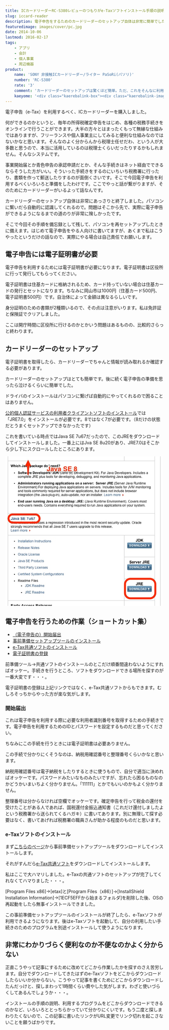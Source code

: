 ```yaml
---
title: ICカードリーダーRC-S380レビューのつもりがe-Taxソフトインストール手順の説明になった
slug: iccard-reader
description: 電子申告をするためのカードリーダーのセットアップ自体は非常に簡単でした。しかし、電子申告用のe-Taxソフトを使えるようにするのが大変だったので、その過程を備忘録として残しておきます。確定申告だけに使うならこんな苦労はいらないんですけどね。
featuredimage: images/cover/pc.jpg
date: 2014-10-06
lastmod: 2016-02-17
tags: 
    - アプリ
    - 会計
    - 個人事業
    - 周辺機器
product:
    name: 'SONY 非接触ICカードリーダー/ライター PaSoRi(パソリ)'
    number: 'RC-S380'
    rate: '3'
    comment: 'カードリーダーのセットアップは驚くほど簡単。ただ、これをそんなに利用するのかと言われると微妙な気がする。'
    kaeyome: '<div class="kaerebalink-box"><div class="kaerebalink-image"><a href="https://www.amazon.co.jp/exec/obidos/ASIN/B00948CGAG/illusionspace-22/ref=nosim/" rel="nofollow" target="_blank"><img src="https://ecx.images-amazon.com/images/I/31WdMkH-JFL._SL160_.jpg" style="border: none;" /></a></div><div class="kaerebalink-info"><div class="kaerebalink-name"><a href="https://www.amazon.co.jp/exec/obidos/ASIN/B00948CGAG/illusionspace-22/ref=nosim/" rel="nofollow" target="_blank">SONY 非接触ICカードリーダー/ライター PaSoRi(パソリ) USB対応 RC-S380</a><div class="kaerebalink-powered-date">posted with <a href="https://kaereba.com" rel="nofollow" target="_blank">カエレバ</a></div></div><div class="kaerebalink-detail"> ソニー 2012-10-10    </div><div class="kaerebalink-link1"><div class="shoplinkamazon"><a href="https://www.amazon.co.jp/gp/search?keywords=RC-S380&__mk_ja_JP=%83J%83%5E%83J%83i&tag=illusionspace-22" rel="nofollow" target="_blank" title="アマゾン" >Amazon</a></div><div class="shoplinkrakuten"><a href="https://hb.afl.rakuten.co.jp/hgc/0e95387f.f2aef20d.0e953880.25e412bd/?pc=http%3A%2F%2Fsearch.rakuten.co.jp%2Fsearch%2Fmall%2FRC-S380%2F-%2Ff.1-p.1-s.1-sf.0-st.A-v.2%3Fx%3D0%26scid%3Daf_ich_link_urltxt%26m%3Dhttp%3A%2F%2Fm.rakuten.co.jp%2F" rel="nofollow" target="_blank" title="楽天市場" >楽天市場</a></div></div></div><div class="booklink-footer" style="clear: left"></div></div>'
---
```


電子申告（e-Tax）を利用するべく、ICカードリーダーを購入しました。

何ができるのかというと、毎年の所得税確定申告をはじめ、各種の税務手続きをオンラインで行うことができます。大半の方々とはまったくもって無縁な仕組みではありますが、フリーランスや個人事業主にしてみると便利な仕組みなのではないかなと思います。そんなのよく分からんから税理士任せだわ、という人が大多数と思うので、本当に活用しているのは税理士くらいだったりするかもしれません。そんなシステムです。

事業開始届とか青色申告の承認申請だとか、そんな手続きはネット経由でできるならそうした方がいい。そういった手続きをするのにいちいち税務署に行ったり、書類を作って郵送したりするのが面倒くさいです。そこで今回電子申告を利用するべくいろいろと準備をしたわけです。ここでやっと話が繋がりますが、そのためにカードリーダーがいるよって話なんです。

カードリーダーのセットアップ自体は非常にあっさりと終了しました。パソコンに繋いだら自動的に認識してくれるので。問題はそこから先で、実際に電子申告ができるようになるまでの道のりが非常に険しかったです。

そこで今回その手順を備忘録として残して、パソコンを再セットアップしたときに備えます。はじめて電子申告をやる人向けに書いてますが、あくまで私はこうやったというだけの話なので、実際にやる場合は自己責任でお願いします。

## 電子申告には電子証明書が必要


電子申告を利用するためには電子証明書が必要になります。電子証明書は区役所に行って発行してもらってください。

電子証明書は住基カードに格納されるため、カード持っていない場合は住基カードの発行とセットになります。ちなみに岡山市は1000円（住基カード500円、電子証明書500円）です。自治体によって金額は異なるらしいです。

身分証明のための書類が2種類いるので、その点は注意がいります。私は免許証と保険証でクリアしました。

ここは開庁時間に区役所に行けるのかとかいう問題はあるものの、比較的さらっと終わります。


## カードリーダーのセットアップ


電子証明書を取得したら、カードリーダーでちゃんと情報が読み取れるか確認する必要があります。

カードリーダーのセットアップはとても簡単です。後に続く電子申告の準備を思ったら泣けるくらいに簡単でした。

ドライバのインストールはパソコンに繋げば自動的にやってくれるので困ることはありません。

<a href="https://www.jpki.go.jp/">公的個人認証サービスの利用者クライアントソフトのインストール</a>では「JRE7.0」をインストールが必要です。8ではなく7が必要です。（8だけの状態だとうまくセットアップできなかったです）

これを書いている時点ではJava SE 7u67だったので、このJREをダウンロードしてインストールしました。一番上にはJva SE 8u20があり、JRE7.0はそこから少し下にスクロールしたところにあります。

![JRE7.0のインストール](0bd2d880ca8192c6bb12ef29ba6e3f90.jpg)


## 電子申告を行うための作業（ショートカット集）


<ul>
<li><a href="https://www.e-tax.nta.go.jp/todokedesho/kaishi3.htm">（電子申告の）開始届出</a></li>
<li><a href="https://www.nta.go.jp/tetsuzuki/shinkoku/shotoku/tokushu/jyunbi.htm">事前準備セットアップツールのインストール</a></li>
<li><a href="https://www.e-tax.nta.go.jp/download/index.htm">e-Tax共通ソフトのインストール</a></li>
<li><a href="https://www.nta.go.jp/tetsuzuki/shinkoku/shotoku/tokushu/kigen.htm">電子証明書の登録</a></li>
</ul>

前準備ツール→共通ソフトのインストールのとこだけ順番間違わないようにすればオッケー。手続きを行うところ、ソフトをダウンロードできる場所を探すのが一番大変です・・・。

電子証明書の登録は上記リンクではなく、e-Tax共通ソフトからもできます。むしろそっちからやった方が楽な気がします。


### 開始届出


これは電子申告を利用する際に必要な利用者識別番号を取得するための手続きです。電子申告を利用するためのIDとパスワードを設定するものだと思ってください。

ちなみにこの手続を行うときには電子証明書は必要ありません。

この手続で分かりにくそうなのは、納税用確認番号と整理番号くらいかなと思います。

納税用確認番号は電子納税をしたりするときに使うもので、自分で適当に決めればオッケーです。パスワードみたいなものみたいですが、忘れたら困るものなのかどうかいまいちよく分かりません。「111111」とかでもいいのかもよく分かりません。

整理番号は分からなければ空欄でオッケーです。確定申告を行って税金の還付を受けたことがある人であれば、国税還付金振込通知書（これだけ還付しましたよという税務署から送られてくるハガキ）に書いてあります。別に無理して探す必要はなく、書いてあげれば税務署の職員さんが助かる程度のものだと思います。


### e-Taxソフトのインストール


まず<a href="https://www.nta.go.jp/tetsuzuki/shinkoku/shotoku/tokushu/jyunbi.htm">こちらのページ</a>から事前準備セットアップツールをダウンロードしてインストールします。

それがすんだら<a href="https://www.e-tax.nta.go.jp/download/e-taxSoftDownLoad.htm">e-Tax共通ソフト</a>をダウンロードしてインストールします。

私はここで大ハマリしました。e-Taxの共通ソフトのセットアップが完了してくれなくてハマりました・・・。

[Program Files x86]→[etax]と[Program Files（x86）]→[InstallShield Installation Information]→[1ECF5EFFから始まるフォルダ]を削除した後、OSの再起動をしたら無事インストールできました。

この事前準備セットアップツールのインストールが終了したら、e-Taxソフトが利用できるようになります。後はe-Taxソフトを起動して、自分の利用したい手続きのためのプログラムを別途インストールして使うようになります。

## 非常にわかりづらく便利なのか不便なのかよく分からない

正直こうやって記事にするために改めてどこから作業したかを探すのさえ苦労します。自分でダウンロードしてきたはずのe-Taxソフトをどこからダウンロードしたらいいか分からない。こうやって記事を書くためにどこからダウンロードしたんだっけと、探しまわって1時間くらい費やした気がします。わざと使いづらくしてあるんでしょうか・・・。

インストールの手順の説明、利用するプログラムをどこからダウンロードできるのかなど、いろいろととっちらかっていて分かりにくいです。もう二度と探しまわりたくないので、この記事に書いたリンクがURL変更でリンク切れを起こさないことを願うばかりです。
